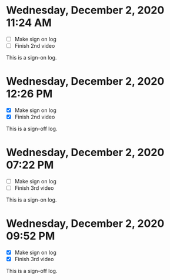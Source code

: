 # Wednesday, December  2, 2020 11:24 AM
- [ ] Make sign on log
- [ ] Finish 2nd video

This is a sign-on log.

# Wednesday, December  2, 2020 12:26 PM
- [X] Make sign on log
- [X] Finish 2nd video

This is a sign-off log.

# Wednesday, December  2, 2020 07:22 PM
- [ ] Make sign on log
- [ ] Finish 3rd video

This is a sign-on log.

# Wednesday, December  2, 2020 09:52 PM
- [X] Make sign on log
- [X] Finish 3rd video

This is a sign-off log.

